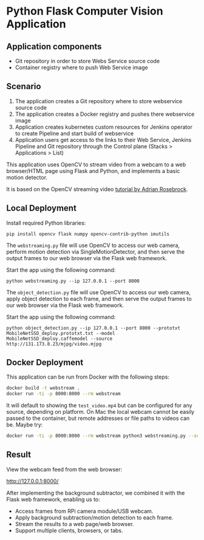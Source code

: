 # Python Flask Computer Vision Application


## Application components
- Git repository in order to store Webs Service source code
- Container registry where to push Web Service image


## Scenario

1. The application creates a Git repository where to store webservice source code
2. The application creates a Docker registry and pushes there webservice image
3. Application creates kubernetes custom resources for Jenkins operator to create Pipeline and start build of webservice
4. Application users get access to the links to their Web Service, Jenkins Pipeline and Git repository through the Control plane (Stacks > Applications > List)



This application uses OpenCV to stream video from a webcam to a web browser/HTML page using Flask and Python, and implements a basic motion detector.

It is based on the OpenCV streaming video [tutorial by Adrian Rosebrock](https://www.pyimagesearch.com/2019/09/02/opencv-stream-video-to-web-browser-html-page/).

## Local Deployment

Install required Python libraries:

```
pip install opencv flask numpy opencv-contrib-python imutils
```

The `webstreaming.py` file will use OpenCV to access our web camera, perform motion detection via SingleMotionDetector, and then serve the output frames to our web browser via the Flask web framework.

Start the app using the following command:

```
python webstreaming.py --ip 127.0.0.1 --port 8000
```

The `object_detection.py` file will use OpenCV to access our web camera, apply object detection to each frame, and then serve the output frames to our web browser via the Flask web framework.

Start the app using the following command:

```
python object_detection.py --ip 127.0.0.1 --port 8000 --prototxt MobileNetSSD_deploy.prototxt.txt --model MobileNetSSD_deploy.caffemodel --source http://131.173.8.23/mjpg/video.mjpg
```


## Docker Deployment

This application can be run from Docker with the following steps:

```sh
docker build -t webstream .
docker run -ti -p 8000:8000 --rm webstream
```

It will default to showing the `test_video.mp4` but can be configured for any source, depending on platform. On Mac the local webcam cannot be easily passed to the container, but remote addresses or file paths to videos can be. Maybe try:

```sh
docker run -ti -p 8000:8000 --rm webstream python3 webstreaming.py --source http://131.173.8.23/mjpg/video.mjpg
```

## Result

View the webcam feed from the web browser:

<http://127.0.0.1:8000/>

After implementing the background subtractor, we combined it with the Flask web framework, enabling us to:

* Access frames from RPi camera module/USB webcam.
* Apply background subtraction/motion detection to each frame.
* Stream the results to a web page/web browser.
* Support multiple clients, browsers, or tabs.
